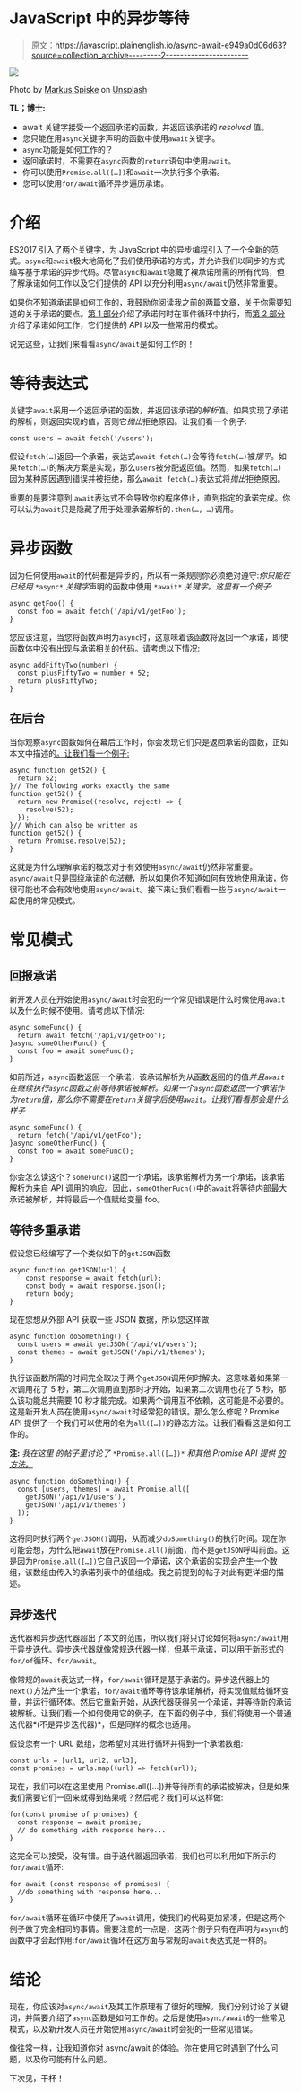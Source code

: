 # JavaScript 中的异步等待

> 原文：<https://javascript.plainenglish.io/async-await-e949a0d06d63?source=collection_archive---------2----------------------->

![](img/31c453e51feeff4a7878b6b932c73b01.png)

Photo by [Markus Spiske](https://unsplash.com/@markusspiske?utm_source=unsplash&utm_medium=referral&utm_content=creditCopyText) on [Unsplash](https://unsplash.com/s/photos/bubbles?utm_source=unsplash&utm_medium=referral&utm_content=creditCopyText)

**TL；博士:**

*   await 关键字接受一个返回承诺的函数，并返回该承诺的 *resolved* 值。
*   您只能在用`async`关键字声明的函数中使用`await`关键字。
*   `async`功能是如何工作的？
*   返回承诺时，不需要在`async`函数的`return`语句中使用`await`。
*   你可以使用`Promise.all([…])`和`await`一次执行多个承诺。
*   您可以使用`for/await`循环异步遍历承诺。

# 介绍

ES2017 引入了两个关键字，为 JavaScript 中的异步编程引入了一个全新的范式。`async`和`await`极大地简化了我们使用承诺的方式，并允许我们以同步的方式编写基于承诺的异步代码。尽管`async`和`await`隐藏了裸承诺所需的所有代码，但了解承诺如何工作以及它们提供的 API 以充分利用`async/await`仍然非常重要。

如果你不知道承诺是如何工作的，我鼓励你阅读我之前的两篇文章，关于你需要知道的关于承诺的要点。[第 1 部分](https://medium.com/javascript-in-plain-english/javascript-promises-part-1-70cbc4d188e5?source=friends_link&sk=cd5a4af398827a420386c3a66dce3e91)介绍了承诺何时在事件循环中执行，而[第 2 部分](https://medium.com/javascript-in-plain-english/javascript-promises-part-2-f13184b46bd7?source=friends_link&sk=be21028491f764ad9c3ba8c45b1c41b7)介绍了承诺如何工作，它们提供的 API 以及一些常用的模式。

说完这些，让我们来看看`async/await`是如何工作的！

# 等待表达式

关键字`await`采用一个返回承诺的函数，并返回该承诺的*解析*值。如果实现了承诺的解析，则返回实现的值，否则它*抛出*拒绝原因。让我们看一个例子:

```
const users = await fetch('/users');
```

假设`fetch(…)`返回一个承诺，表达式`await fetch(…)`会等待`fetch(…)`被*摆平*。如果`fetch(…)`的解决方案是实现，那么`users`被分配返回值。然而，如果`fetch(…)` 因为某种原因遇到错误并被拒绝，那么`await fetch(…)`表达式将*抛出*拒绝原因。

重要的是要注意到,`await`表达式不会导致你的程序停止，直到指定的承诺完成。你可以认为`await`只是隐藏了用于处理承诺解析的`.then(…, …)`调用。

# 异步函数

因为任何使用`await`的代码都是异步的，所以有一条规则你必须绝对遵守:*你只能在已经用* `*async*` *关键字*声明的函数中使用 `*await*` *关键字。这里有一个例子:*

```
async getFoo() {
  const foo = await fetch('/api/v1/getFoo');
}
```

您应该注意，当您将函数声明为`async`时，这意味着该函数将返回一个承诺，即使函数体中没有出现与承诺相关的代码。请考虑以下情况:

```
async addFiftyTwo(number) {
  const plusFiftyTwo = number + 52;
  return plusFiftyTwo;
}
```

## 在后台

当你观察`async`函数如何在幕后工作时，你会发现它们只是返回承诺的函数，正如本文中描述的[。让我们看一个例子:](https://medium.com/javascript-in-plain-english/javascript-promises-part-2-f13184b46bd7?source=friends_link&sk=be21028491f764ad9c3ba8c45b1c41b7)

```
async function get52() {
  return 52;
}// The following works exactly the same
function get52() {
  return new Promise((resolve, reject) => {
    resolve(52);
  });
}// Which can also be written as 
function get52() {
  return Promise.resolve(52);
}
```

这就是为什么理解承诺的概念对于有效使用`async/await`仍然非常重要。`async/await`只是围绕承诺的*句法糖*，所以如果你不知道如何有效地使用承诺，你很可能也不会有效地使用`async/await`。接下来让我们看看一些与`async/await`一起使用的常见模式。

# 常见模式

## 回报承诺

新开发人员在开始使用`async/await`时会犯的一个常见错误是什么时候使用`await`以及什么时候不使用。请考虑以下情况:

```
async someFunc() {
  return await fetch('/api/v1/getFoo');
}async someOtherFunc() {
  const foo = await someFunc();
}
```

如前所述，`async`函数返回一个承诺，该承诺解析为从函数返回的的值*并且`await`在继续执行`async`函数之前等待承诺被解析。如果一个`async`函数返回一个承诺作为`return`值，那么你不需要在`return`关键字后使用`await`。让我们看看那会是什么样子*

```
async someFunc() {
  return fetch('/api/v1/getFoo');
}async someOtherFunc() {
  const foo = await someFunc();
}
```

你会怎么读这个？`someFunc()`返回一个承诺，该承诺解析为另一个承诺，该承诺解析为来自 API 调用的响应。因此，`someOtherFucn()`中的`await`将等待内部最大承诺被解析，并将最后一个值赋给变量 foo。

## 等待多重承诺

假设您已经编写了一个类似如下的`getJSON`函数

```
async function getJSON(url) {
    const response = await fetch(url);
    const body = await response.json();
    return body;
}
```

现在您想从外部 API 获取一些 JSON 数据，所以您这样做

```
async function doSomething() {
  const users = await getJSON('/api/v1/users');
  const themes = await getJSON('/api/v1/themes');
}
```

执行该函数所需的时间完全取决于两个`getJSON`调用何时解决。这意味着如果第一次调用花了 5 秒，第二次调用直到那时才开始，如果第二次调用也花了 5 秒，那么该功能总共需要 10 秒才能完成。如果两个调用互不依赖，这可能是不必要的。这是新开发人员在使用`async/await`时经常犯的错误。那么怎么修呢？Promise API 提供了一个我们可以使用的名为`all([…])`的静态方法。让我们看看这是如何工作的。

**注:** *我在这里* *的帖子里讨论了* `*Promise.all([…])*` *和其他 Promise API 提供* [*的方法。*](https://medium.com/javascript-in-plain-english/javascript-promises-part-2-f13184b46bd7?source=friends_link&sk=be21028491f764ad9c3ba8c45b1c41b7)

```
async function doSomething() {
  const [users, themes] = await Promise.all([
    getJSON('/api/v1/users'),
    getJSON('/api/v1/themes')
  ]);
}
```

这将同时执行两个`getJSON()`调用，从而减少`doSomething()`的执行时间。现在你可能会想，为什么把`await`放在`Promise.all()`前面，而不是`getJSON`呼叫前面。这是因为`Promise.all([…])`它自己返回一个承诺，这个承诺的实现会产生一个数组，该数组由传入的承诺列表中的值组成。我之前提到的帖子对此有更详细的描述。

## 异步迭代

迭代器和异步迭代器超出了本文的范围，所以我们将只讨论如何将`async/await`用于异步迭代。异步迭代器就像常规迭代器一样，但基于承诺，可以用于新形式的`for/of`循环、`for/await`。

像常规的`await`表达式一样，`for/await`循环是基于承诺的。异步迭代器上的`next()`方法产生一个承诺，`for/await`循环等待该承诺解析，将实现值赋给循环变量，并运行循环体。然后它重新开始，从迭代器获得另一个承诺，并等待新的承诺被解析。让我们看一个如何使用它的例子，在下面的例子中，我们将使用一个普通迭代器*(不是异步迭代器)*，但是同样的概念也适用。

假设您有一个 URL 数组，您希望对其进行循环并得到一个承诺数组:

```
const urls = [url1, url2, url3];
const promises = urls.map((url) => fetch(url));
```

现在，我们可以在这里使用 Promise.all([…])并等待所有的承诺被解决，但是如果我们需要它们一回来就得到结果呢？然后呢？我们可以这样做:

```
for(const promise of promises) {
  const response = await promise;
  // do something with response here...
}
```

这完全可以接受，没有错。由于迭代器返回承诺，我们也可以利用如下所示的`for/await`循环:

```
for await (const response of promises) {
  //do something with response here...
}
```

`for/await`循环在循环中使用了`await`调用，使我们的代码更加紧凑，但是这两个例子做了完全相同的事情。需要注意的一点是，这两个例子只有在声明为`async`的函数中才会起作用:`for/await`循环在这方面与常规的`await`表达式是一样的。

# 结论

现在，你应该对`async/await`及其工作原理有了很好的理解。我们分别讨论了关键词，并简要介绍了`async`函数是如何工作的。之后是使用`async/await`的一些常见模式，以及新开发人员在开始使用`async/await`时会犯的一些常见错误。

像往常一样，让我知道你对 async/await 的体验。你在使用它时遇到了什么问题，以及你可能有什么问题。

下次见，干杯！